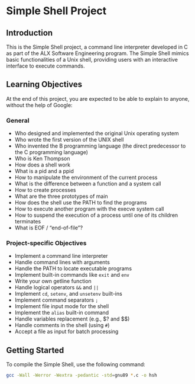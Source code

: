# Simple Shell Project

## Introduction
This is the Simple Shell project, a command line interpreter developed in C as part of the ALX Software Engineering program. The Simple Shell mimics basic functionalities of a Unix shell, providing users with an interactive interface to execute commands.

## Learning Objectives
At the end of this project, you are expected to be able to explain to anyone, without the help of Google:

### General
- Who designed and implemented the original Unix operating system
- Who wrote the first version of the UNIX shell
- Who invented the B programming language (the direct predecessor to the C programming language)
- Who is Ken Thompson
- How does a shell work
- What is a pid and a ppid
- How to manipulate the environment of the current process
- What is the difference between a function and a system call
- How to create processes
- What are the three prototypes of main
- How does the shell use the PATH to find the programs
- How to execute another program with the execve system call
- How to suspend the execution of a process until one of its children terminates
- What is EOF / “end-of-file”?

### Project-specific Objectives
- Implement a command line interpreter
- Handle command lines with arguments
- Handle the PATH to locate executable programs
- Implement built-in commands like `exit` and `env`
- Write your own getline function
- Handle logical operators `&&` and `||`
- Implement `cd`, `setenv`, and `unsetenv` built-ins
- Implement command separators `;`
- Implement file input mode for the shell
- Implement the `alias` built-in command
- Handle variables replacement (e.g., $? and $$)
- Handle comments in the shell (using `#`)
- Accept a file as input for batch processing

## Getting Started
To compile the Simple Shell, use the following command:

```bash
gcc -Wall -Werror -Wextra -pedantic -std=gnu89 *.c -o hsh
```

